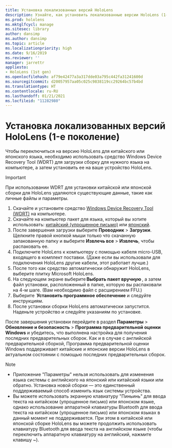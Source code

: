 ```yaml
---
title: Установка локализованных версий HoloLens
description: Узнайте, как установить локализованные версии HoloLens (1-го поколения), включая версии для китайского и японского языков.
ms.prod: hololens
ms.mktglfcycl: manage
ms.sitesec: library
author: dansimp
ms.author: dansimp
ms.topic: article
ms.localizationpriority: high
ms.date: 9/16/2019
ms.reviewer: ''
manager: jarrettr
appliesto:
- HoloLens (1st gen)
ms.openlocfilehash: af79e42477a3a317dde03a795c442fa31241600d
ms.sourcegitcommit: d20057957aa05c025c9838119cc29264bc57b4bd
ms.translationtype: HT
ms.contentlocale: ru-RU
ms.lasthandoff: 01/21/2021
ms.locfileid: "11282980"
---
```

# Установка локализованных версий HoloLens (1-е поколение)

Чтобы переключиться на версию HoloLens для китайского или японского языка, необходимо использовать средство Windows Device Recovery Tool (WDRT) для загрузки сборку для нужного языка на компьютере, а затем установить ее на ваше устройство HoloLens.

> [!IMPORTANT]
> При использовании WDRT для установки китайской или японской сборки для HoloLens удаляются существующие данные, такие как личные файлы и параметры. 

1. Скачайте и установите средство [Windows Device Recovery Tool (WDRT)](https://support.microsoft.com/help/12379) на компьютере.
1. Скачайте на компьютер пакет для языка, который вы хотите использовать: [китайский (упрощенное письмо)](https://aka.ms/hololensdownload-ch) или [японский](https://aka.ms/hololensdownload-jp).
1. После завершения загрузки выберите **Проводник** > **Загрузки**. Щелкните правой кнопкой мыши только что скачанную запакованную папку и выберите **Извлечь все** > **Извлечь**, чтобы распаковать ее.
1. Подключите HoloLens к компьютеру с помощью кабеля micro-USB, входящего в комплект поставки. (Даже если вы использовали для подключения HoloLens другие кабели, этот работает лучше.)
1. После того как средство автоматически обнаружит HoloLens, выберите плитку Microsoft HoloLens.
1. На следующем экране выберите **Выбрать пакет вручную** , а затем файл установки, расположенный в папке, которую вы распаковали на 4-м шаге. (Вам необходимо файл с расширением FFU.) 
1. Выберите  **Установить программное обеспечение** и следуйте инструкциям. 
1. После установки сборки HoloLens автоматически запустится. Наденьте устройство и следуйте указаниям по установке. 

После завершения установки перейдите в раздел **Параметры** > **Обновление и безопасность** > **Программа предварительной оценки Windows** и убедитесь, что выполнена настройка для получения последних предварительных сборок. Как и в случае с английской предварительной сборкой, Программа предварительной оценки Windows поддерживает китайские и японские версии HoloLens в актуальном состоянии с помощью последних предварительных сборок.

> [!NOTE]
>  
> - Приложение "Параметры" нельзя использовать для изменения языка системы с английского на японский или китайский языки или обратно. Установка новой сборки — это единственный поддерживаемый способ изменить язык системы устройства.
> - Вы можете использовать экранную клавиатуру "Пиньинь" для ввода текста на китайском (упрощенное письмо) или японском языке, однако использование аппаратной клавиатуры Bluetooth для ввода текста на китайском (упрощенное письмо) или японском языках в данный момент не поддерживается.  При этом в китайской или японской сборке HoloLens вы можете продолжить использовать клавиатуру Bluetooth для ввода текста на английском языке (чтобы переключить аппаратную клавиатуру на английский, нажмите клавишу ~).
